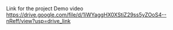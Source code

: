 Link for the project Demo video
https://drive.google.com/file/d/1iWYaggHX0XStiZ29ss5yZOoS4--nReff/view?usp=drive_link